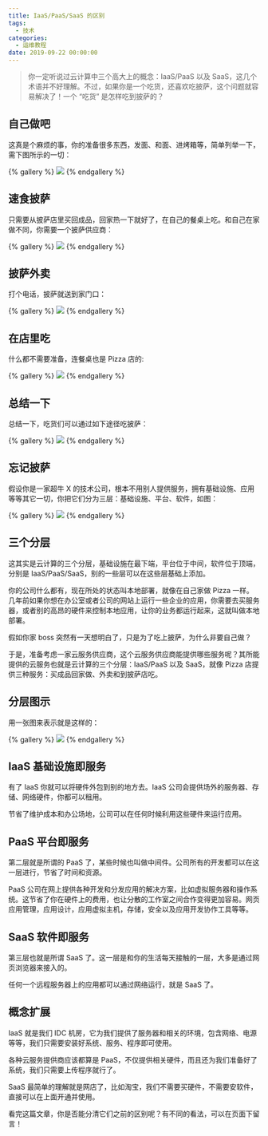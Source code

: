 ```yaml
---
title: IaaS/PaaS/SaaS 的区别
tags:
  - 技术
categories:
  - 运维教程
date: 2019-09-22 00:00:00
---
```


> 你一定听说过云计算中三个高大上的概念：IaaS/PaaS 以及 SaaS，这几个术语并不好理解。不过，如果你是一个吃货，还喜欢吃披萨，这个问题就容易解决了！一个 “吃货” 是怎样吃到披萨的？

<!-- more -->

## 自己做吧

这真是个麻烦的事，你的准备很多东西，发面、和面、进烤箱等，简单列举一下，需下图所示的一切：

{% gallery %}
![](https://cdn.dusays.com/2019/09/75-1.jpg/1)
{% endgallery %}

## 速食披萨

只需要从披萨店里买回成品，回家热一下就好了，在自己的餐桌上吃。和自己在家做不同，你需要一个披萨供应商：

{% gallery %}
![](https://cdn.dusays.com/2019/09/75-2.jpg/1)
{% endgallery %}

## 披萨外卖

打个电话，披萨就送到家门口：

{% gallery %}
![](https://cdn.dusays.com/2019/09/75-3.jpg/1)
{% endgallery %}

## 在店里吃

什么都不需要准备，连餐桌也是 Pizza 店的:

{% gallery %}
![](https://cdn.dusays.com/2019/09/75-4.jpg/1)
{% endgallery %}

## 总结一下

总结一下，吃货们可以通过如下途径吃披萨：

{% gallery %}
![](https://cdn.dusays.com/2019/09/75-5.jpg/1)
{% endgallery %}

## 忘记披萨

假设你是一家超牛 X 的技术公司，根本不用别人提供服务，拥有基础设施、应用等等其它一切，你把它们分为三层：基础设施、平台、软件，如图：

{% gallery %}
![](https://cdn.dusays.com/2019/09/75-6.jpg/1)
{% endgallery %}

## 三个分层

这其实是云计算的三个分层，基础设施在最下端，平台位于中间，软件位于顶端，分别是 IaaS/PaaS/SaaS，别的一些层可以在这些层基础上添加。

你的公司什么都有，现在所处的状态叫本地部署，就像在自己家做 Pizza 一样。几年前如果你想在办公室或者公司的网站上运行一些企业的应用，你需要去买服务器，或者别的高昂的硬件来控制本地应用，让你的业务都运行起来，这就叫做本地部署。

假如你家 boss 突然有一天想明白了，只是为了吃上披萨，为什么非要自己做？

于是，准备考虑一家云服务供应商，这个云服务供应商能提供哪些服务呢？其所能提供的云服务也就是云计算的三个分层：IaaS/PaaS 以及 SaaS，就像 Pizza 店提供三种服务：买成品回家做、外卖和到披萨店吃。

## 分层图示

用一张图来表示就是这样的：

{% gallery %}
![](https://cdn.dusays.com/2019/09/75-7.jpg/1)
{% endgallery %}

## IaaS 基础设施即服务

有了 IaaS 你就可以将硬件外包到别的地方去。IaaS 公司会提供场外的服务器、存储、网络硬件，你都可以租用。

节省了维护成本和办公场地，公司可以在任何时候利用这些硬件来运行应用。

## PaaS 平台即服务

第二层就是所谓的 PaaS 了，某些时候也叫做中间件。公司所有的开发都可以在这一层进行，节省了时间和资源。

PaaS 公司在网上提供各种开发和分发应用的解决方案，比如虚拟服务器和操作系统。这节省了你在硬件上的费用，也让分散的工作室之间合作变得更加容易。网页应用管理，应用设计，应用虚拟主机，存储，安全以及应用开发协作工具等等。

## SaaS 软件即服务

第三层也就是所谓 SaaS 了。这一层是和你的生活每天接触的一层，大多是通过网页浏览器来接入的。

任何一个远程服务器上的应用都可以通过网络运行，就是 SaaS 了。

## 概念扩展

IaaS 就是我们 IDC 机房，它为我们提供了服务器和相关的环境，包含网络、电源等等，我们只需要安装好系统、服务、程序即可使用。

各种云服务提供商应该都算是 PaaS，不仅提供相关硬件，而且还为我们准备好了系统，我们只需要上传程序就行了。

SaaS 最简单的理解就是网店了，比如淘宝，我们不需要买硬件，不需要安软件，直接可以在上面开通并使用。

看完这篇文章，你是否能分清它们之前的区别呢？有不同的看法，可以在页面下留言！
